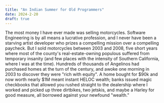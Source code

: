```yaml
---
title: "An Indian Summer for Old Programmers"
date: 2024-2-20
draft: true
---
```

The most money I have ever made was selling motorcycles. Software Engineering is by all means a lucrative profession, and I never have been a starving artist developer who prizes a compelling mission over a compelling paycheck. But I sold motorcycles between 2003 and 2008, five short years where most of the county's real-estate-owning populous suffered from temporary insanity (and few places with the intensity of Southern California, where I was at the time). Hundreds of thousands of Angelinos had purchased homes at the turn of the century, and awoke one morning in 2003 to discover they were "rich with equity". A home bought for $90k and now worth nearly $1M meant instant HELOC wealth; banks issued magic checkbooks that allowed  you rushed straight to the dealership where I worked and picked up three dirtbikes, two jetskis, and maybe a Harley for good measure, all borrowed against your newfound "wealth."  
<!--stackedit_data:
eyJoaXN0b3J5IjpbMzgzODg2NTMxLDI2NDUwNDQzNywtNDcwMj
gxMjcxLC0yMDg4NzQ2NjEyXX0=
-->